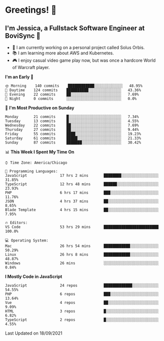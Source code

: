 # Greetings! 🧠

## I'm Jessica, a Fullstack Software Engineer at BoviSync 🐄

- 🌟 I am currently working on a personal project called Solus Orbis.
- 📚 I am learning more about AWS and Kubernetes.
- 🎮 I enjoy casual video game play now, but was once a hardcore World of Warcraft player.

<!--START_SECTION:waka-->
**I'm an Early 🐤** 

```text
🌞 Morning    140 commits    ████████████░░░░░░░░░░░░░   48.95% 
🌆 Daytime    124 commits    ██████████░░░░░░░░░░░░░░░   43.36% 
🌃 Evening    22 commits     ██░░░░░░░░░░░░░░░░░░░░░░░   7.69% 
🌙 Night      0 commits      ░░░░░░░░░░░░░░░░░░░░░░░░░   0.0%

```
📅 **I'm Most Productive on Sunday** 

```text
Monday       21 commits     █░░░░░░░░░░░░░░░░░░░░░░░░   7.34% 
Tuesday      13 commits     █░░░░░░░░░░░░░░░░░░░░░░░░   4.55% 
Wednesday    22 commits     ██░░░░░░░░░░░░░░░░░░░░░░░   7.69% 
Thursday     27 commits     ██░░░░░░░░░░░░░░░░░░░░░░░   9.44% 
Friday       55 commits     ████░░░░░░░░░░░░░░░░░░░░░   19.23% 
Saturday     61 commits     █████░░░░░░░░░░░░░░░░░░░░   21.33% 
Sunday       87 commits     ███████░░░░░░░░░░░░░░░░░░   30.42%

```


📊 **This Week I Spent My Time On** 

```text
⌚︎ Time Zone: America/Chicago

💬 Programming Languages: 
JavaScript               17 hrs 2 mins       ████████░░░░░░░░░░░░░░░░░   31.85% 
TypeScript               12 hrs 48 mins      ██████░░░░░░░░░░░░░░░░░░░   23.93% 
PHP                      6 hrs 17 mins       ███░░░░░░░░░░░░░░░░░░░░░░   11.76% 
JSON                     4 hrs 37 mins       ██░░░░░░░░░░░░░░░░░░░░░░░   8.65% 
Blade Template           4 hrs 15 mins       ██░░░░░░░░░░░░░░░░░░░░░░░   7.95%

🔥 Editors: 
VS Code                  53 hrs 29 mins      █████████████████████████   100.0%

💻 Operating System: 
Mac                      26 hrs 54 mins      ████████████░░░░░░░░░░░░░   50.29% 
Linux                    26 hrs 8 mins       ████████████░░░░░░░░░░░░░   48.87% 
Windows                  26 mins             ░░░░░░░░░░░░░░░░░░░░░░░░░   0.84%

```

**I Mostly Code in JavaScript** 

```text
JavaScript               24 repos            █████████████░░░░░░░░░░░░   54.55% 
PHP                      6 repos             ███░░░░░░░░░░░░░░░░░░░░░░   13.64% 
Vue                      4 repos             ██░░░░░░░░░░░░░░░░░░░░░░░   9.09% 
HTML                     3 repos             █░░░░░░░░░░░░░░░░░░░░░░░░   6.82% 
TypeScript               2 repos             █░░░░░░░░░░░░░░░░░░░░░░░░   4.55%

```



 Last Updated on 18/09/2021
<!--END_SECTION:waka-->

<!--
**jessikuh/jessikuh** is a ✨ _special_ ✨ repository because its `README.md` (this file) appears on your GitHub profile.

Here are some ideas to get you started:

- 🔭 I’m currently working on ...
- 🌱 I’m currently learning ...
- 👯 I’m looking to collaborate on ...
- 🤔 I’m looking for help with ...
- 💬 Ask me about ...
- 📫 How to reach me: ...
- 😄 Pronouns: ...
- ⚡ Fun fact: ...
-->
